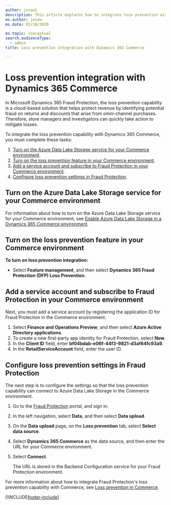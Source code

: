 ```yaml
---
author: josaw1
description: This article explains how to integrate loss prevention with Microsoft Dynamics 365 Commerce.
ms.author: josaw
ms.date: 01/28/2020

ms.topic: conceptual
search.audienceType:
  - admin
title: Loss prevention integration with Dynamics 365 Commerce

---
```


# Loss prevention integration with Dynamics 365 Commerce

In Microsoft Dynamics 365 Fraud Protection, the loss prevention capability is a cloud-based solution that helps protect revenue by identifying potential fraud on returns and discounts that arise from omni-channel purchases. Therefore, store managers and investigators can quickly take action to mitigate losses.

To integrate the loss prevention capability with Dynamics 365 Commerce, you must complete these tasks:

1. [Turn on the Azure Data Lake Storage service for your Commerce environment](#turn-on-the-azure-data-lake-storage-service-for-your-commerce-environment).
1. [Turn on the loss prevention feature in your Commerce environment](#turn-on-the-loss-prevention-feature-in-your-commerce-environment).
1. [Add a service account and subscribe to Fraud Protection in your Commerce environment](#add-a-service-account-and-subscribe-to-fraud-protection-in-your-commerce-environment).
1. [Configure loss prevention settings in Fraud Protection](#configure-loss-prevention-settings-in-fraud-protection).

## Turn on the Azure Data Lake Storage service for your Commerce environment

For information about how to turn on the Azure Data Lake Storage service for your Commerce environment, see [Enable Azure Data Lake Storage in a Dynamics 365 Commerce environment](/dynamics365/commerce/enable-adls-environment).

## Turn on the loss prevention feature in your Commerce environment

**To turn on loss prevention integration:**

- Select **Feature management**, and then select **Dynamics 365 Fraud Protection (DFP) Loss Prevention**.

## Add a service account and subscribe to Fraud Protection in your Commerce environment

Next, you must add a service account by registering the application ID for Fraud Protection in the Commerce environment.

1. Select **Finance and Operations Preview**, and then select **Azure Active Directory applications**.
1. To create a new first-party app identity for Fraud Protection, select **New**.
1. In the **Client ID** field, enter **bf04bdab-e06f-44f3-9821-d3af64fc93a9**.
1. In the **RetailServiceAccount** field, enter the user ID.

## Configure loss prevention settings in Fraud Protection

The next step is to configure the settings so that the loss prevention capability can connect to Azure Data Lake Storage in the Commerce environment.

1. Go to the [Fraud Protection](https://dfp.microsoft.com/) portal, and sign in.
1. In the left navigation, select **Data**, and then select **Data upload**.
1. On the **Data upload** page, on the **Loss prevention** tab, select **Select data source**.
1. Select **Dynamics 365 Commerce** as the data source, and then enter the URL for your Commerce environment.
1. Select **Connect**.

    The URL is stored in the Backend Configuration service for your Fraud Protection environment.

For more information about how to integrate Fraud Protection's loss prevention capability with Commerce, see [Loss prevention in Commerce](/dynamics365/commerce/dev-itpro/DFP#loss-prevention-in-commerce).


[!INCLUDE[footer-include](includes/footer-banner.md)]
